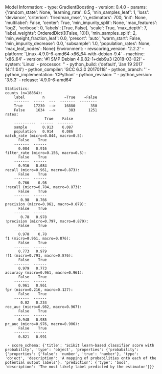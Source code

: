 Model Information:
	 - type: GradientBoosting
	 - version: 0.4.0
	 - params: {'random_state': None, 'learning_rate': 0.5, 'min_samples_leaf': 1, 'loss': 'deviance', 'criterion': 'friedman_mse', 'n_estimators': 700, 'init': None, 'multilabel': False, 'center': True, 'min_impurity_split': None, 'max_features': 'log2', 'verbose': 0, 'labels': [True, False], 'scale': True, 'max_depth': 7, 'label_weights': OrderedDict([(False, 10)]), 'min_samples_split': 2, 'min_weight_fraction_leaf': 0.0, 'presort': 'auto', 'warm_start': False, 'min_impurity_decrease': 0.0, 'subsample': 1.0, 'population_rates': None, 'max_leaf_nodes': None}
	Environment:
	 - revscoring_version: '2.2.2'
	 - platform: 'Linux-4.9.0-6-amd64-x86_64-with-debian-9.4'
	 - machine: 'x86_64'
	 - version: '#1 SMP Debian 4.9.82-1+deb9u3 (2018-03-02)'
	 - system: 'Linux'
	 - processor: ''
	 - python_build: ('default', 'Jan 19 2017 14:11:04')
	 - python_compiler: 'GCC 6.3.0 20170118'
	 - python_branch: ''
	 - python_implementation: 'CPython'
	 - python_revision: ''
	 - python_version: '3.5.3'
	 - release: '4.9.0-6-amd64'
	
	Statistics:
	counts (n=18864):
		label        n         ~True    ~False
		-------  -----  ---  -------  --------
		True     17230  -->    16880       350
		False     1634  -->      383      1251
	rates:
		              True    False
		----------  ------  -------
		sample       0.913    0.087
		population   0.914    0.086
	match_rate (micro=0.844, macro=0.5):
		  False    True
		-------  ------
		  0.084   0.916
	filter_rate (micro=0.156, macro=0.5):
		  False    True
		-------  ------
		  0.916   0.084
	recall (micro=0.961, macro=0.873):
		  False    True
		-------  ------
		  0.766    0.98
	!recall (micro=0.784, macro=0.873):
		  False    True
		-------  ------
		   0.98   0.766
	precision (micro=0.961, macro=0.879):
		  False    True
		-------  ------
		   0.78   0.978
	!precision (micro=0.797, macro=0.879):
		  False    True
		-------  ------
		  0.978    0.78
	f1 (micro=0.961, macro=0.876):
		  False    True
		-------  ------
		  0.773   0.979
	!f1 (micro=0.791, macro=0.876):
		  False    True
		-------  ------
		  0.979   0.773
	accuracy (micro=0.961, macro=0.961):
		  False    True
		-------  ------
		  0.961   0.961
	fpr (micro=0.216, macro=0.127):
		  False    True
		-------  ------
		   0.02   0.234
	roc_auc (micro=0.982, macro=0.967):
		  False    True
		-------  ------
		  0.948   0.985
	pr_auc (micro=0.976, macro=0.906):
		  False    True
		-------  ------
		  0.821   0.991
	
	 - score_schema: {'title': 'Scikit learn-based classifier score with probability', 'type': 'object', 'properties': {'probability': {'properties': {'false': 'number', 'true': 'number'}, 'type': 'object', 'description': 'A mapping of probabilities onto each of the potential output labels'}, 'prediction': {'type': 'bool', 'description': 'The most likely label predicted by the estimator'}}}


